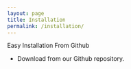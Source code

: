 ```yaml
---
layout: page
title: Installation
permalink: /installation/
---
```


Easy Installation From Github

- Download from our Github repository.

